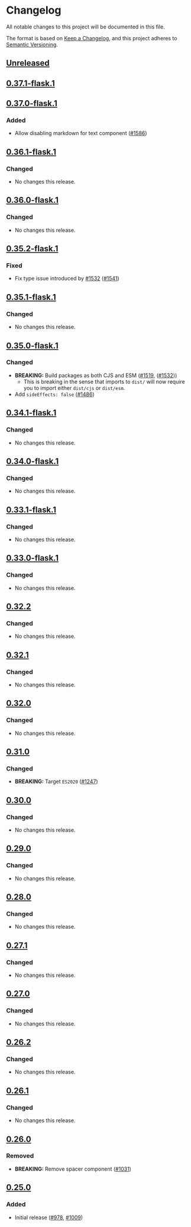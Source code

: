 # Changelog
All notable changes to this project will be documented in this file.

The format is based on [Keep a Changelog](https://keepachangelog.com/en/1.0.0/),
and this project adheres to [Semantic Versioning](https://semver.org/spec/v2.0.0.html).

## [Unreleased]

## [0.37.1-flask.1]

## [0.37.0-flask.1]
### Added
- Allow disabling markdown for text component ([#1586](https://github.com/MetaMask/snaps/pull/1586))

## [0.36.1-flask.1]
### Changed
- No changes this release.

## [0.36.0-flask.1]
### Changed
- No changes this release.

## [0.35.2-flask.1]
### Fixed
- Fix type issue introduced by [#1532](https://github.com/MetaMask/snaps/pull/1532) ([#1541](https://github.com/MetaMask/snaps/pull/1541))

## [0.35.1-flask.1]
### Changed
- No changes this release.

## [0.35.0-flask.1]
### Changed
- **BREAKING:** Build packages as both CJS and ESM ([#1519](https://github.com/MetaMask/snaps/pull/1519), ([#1532](https://github.com/MetaMask/snaps/pull/1532)))
  - This is breaking in the sense that imports to `dist/` will now require you to import either `dist/cjs` or `dist/esm`.
- Add `sideEffects: false` ([#1486](https://github.com/MetaMask/snaps/pull/1486))

## [0.34.1-flask.1]
### Changed
- No changes this release.

## [0.34.0-flask.1]
### Changed
- No changes this release.

## [0.33.1-flask.1]
### Changed
- No changes this release.

## [0.33.0-flask.1]
### Changed
- No changes this release.

## [0.32.2]
### Changed
- No changes this release.

## [0.32.1]
### Changed
- No changes this release.

## [0.32.0]
### Changed
- No changes this release.

## [0.31.0]
### Changed
- **BREAKING:** Target `ES2020` ([#1247](https://github.com/MetaMask/snaps-monorepo/pull/1247))

## [0.30.0]
### Changed
- No changes this release.

## [0.29.0]
### Changed
- No changes this release.

## [0.28.0]
### Changed
- No changes this release.

## [0.27.1]
### Changed
- No changes this release.

## [0.27.0]
### Changed
- No changes this release.

## [0.26.2]
### Changed
- No changes this release.

## [0.26.1]
### Changed
- No changes this release.

## [0.26.0]
### Removed
- **BREAKING:** Remove spacer component ([#1031](https://github.com/MetaMask/snaps-monorepo/pull/1031))

## [0.25.0]
### Added
- Initial release ([#978](https://github.com/MetaMask/snaps-monorepo/pull/978), [#1009](https://github.com/MetaMask/snaps-monorepo/pull/1009))

[Unreleased]: https://github.com/MetaMask/snaps/compare/v0.37.1-flask.1...HEAD
[0.37.1-flask.1]: https://github.com/MetaMask/snaps/compare/v0.37.0-flask.1...v0.37.1-flask.1
[0.37.0-flask.1]: https://github.com/MetaMask/snaps/compare/v0.36.1-flask.1...v0.37.0-flask.1
[0.36.1-flask.1]: https://github.com/MetaMask/snaps/compare/v0.36.0-flask.1...v0.36.1-flask.1
[0.36.0-flask.1]: https://github.com/MetaMask/snaps/compare/v0.35.2-flask.1...v0.36.0-flask.1
[0.35.2-flask.1]: https://github.com/MetaMask/snaps/compare/v0.35.1-flask.1...v0.35.2-flask.1
[0.35.1-flask.1]: https://github.com/MetaMask/snaps/compare/v0.35.0-flask.1...v0.35.1-flask.1
[0.35.0-flask.1]: https://github.com/MetaMask/snaps/compare/v0.34.1-flask.1...v0.35.0-flask.1
[0.34.1-flask.1]: https://github.com/MetaMask/snaps/compare/v0.34.0-flask.1...v0.34.1-flask.1
[0.34.0-flask.1]: https://github.com/MetaMask/snaps/compare/v0.33.1-flask.1...v0.34.0-flask.1
[0.33.1-flask.1]: https://github.com/MetaMask/snaps/compare/v0.33.0-flask.1...v0.33.1-flask.1
[0.33.0-flask.1]: https://github.com/MetaMask/snaps/compare/v0.32.2...v0.33.0-flask.1
[0.32.2]: https://github.com/MetaMask/snaps/compare/v0.32.1...v0.32.2
[0.32.1]: https://github.com/MetaMask/snaps/compare/v0.32.0...v0.32.1
[0.32.0]: https://github.com/MetaMask/snaps/compare/v0.31.0...v0.32.0
[0.31.0]: https://github.com/MetaMask/snaps/compare/v0.30.0...v0.31.0
[0.30.0]: https://github.com/MetaMask/snaps/compare/v0.29.0...v0.30.0
[0.29.0]: https://github.com/MetaMask/snaps/compare/v0.28.0...v0.29.0
[0.28.0]: https://github.com/MetaMask/snaps/compare/v0.27.1...v0.28.0
[0.27.1]: https://github.com/MetaMask/snaps/compare/v0.27.0...v0.27.1
[0.27.0]: https://github.com/MetaMask/snaps/compare/v0.26.2...v0.27.0
[0.26.2]: https://github.com/MetaMask/snaps/compare/v0.26.1...v0.26.2
[0.26.1]: https://github.com/MetaMask/snaps/compare/v0.26.0...v0.26.1
[0.26.0]: https://github.com/MetaMask/snaps/compare/v0.25.0...v0.26.0
[0.25.0]: https://github.com/MetaMask/snaps/releases/tag/v0.25.0
